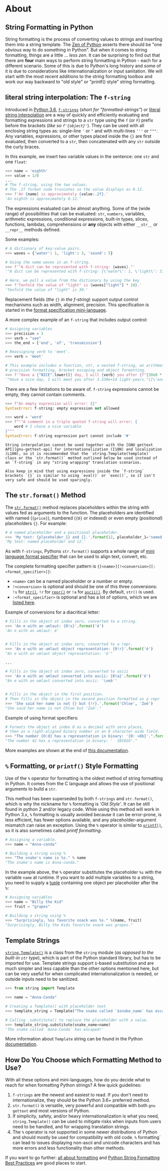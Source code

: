 # About

## String Formatting in Python

String formatting is the process of converting values to strings and inserting them into a string template.
The [Zen of Python][zen-of-python] asserts there should be "one _obvious_ way to do something in Python".
But when it comes to string formatting, things are a little ... _less zen_.
It can be surprising to find out that there are **four** main ways to perform string formatting in Python - each for a different scenario.
Some of this is due to Python's long history and some of it is due to considerations like internationalization or input sanitation.
We will start with the most recent additions to the string formatting toolbox and work our way backward to "old style" or "printf() style" string formatting.

## literal string interpolation: The `f-string`

Introduced in [Python 3.6][pep-0498], [`f-strings`][f-string] (_short for "formatted-strings"_) or [literal string interpolation][string interpolation] are a way of quickly and efficiently evaluating and formatting expressions and strings to a `str` type using the `f` (or `F`) prefix before the brackets (_like so `f'{object}'`_).
They can be used with all enclosing string types as: single-line `'` or `"` and with multi-lines `'''` or `"""`.
Any variables, expressions, or other types placed inside the `{}` are first evaluated, then converted to a `str`, then concatenated with any `str` outside the curly braces.

In this example, we insert two variable values in the sentence: one `str` and one `float`:

```python
>>> name = 'eighth'
>>> value = 1/8
...
# The f-string, using the two values.
# The .2f format code truncates so the value displays as 0.12.
>>> f'An {name} is approximately {value:.2f}.'
'An eighth is approximately 0.12.'
```

The expressions evaluated can be almost anything.
Some of the (wide range) of possibilities that can be evaluated: `str`, `numbers`, variables, arithmetic expressions, conditional expressions, built-in types, slices, functions, lambdas, comprehensions or **any** objects with either `__str__` or `__repr__` methods defined.

Some examples:

```python
# A dictionary of key:value pairs.
>>> waves = {'water': 1, 'light': 3, 'sound': 5}

# Using the name waves in an f-string.
>>> f'"A dict can be represented with f-string: {waves}."'
'"A dict can be represented with f-string: {\'water\': 1, \'light\': 3, \'sound\': 5}."'

# Here, we pull a value from the dictionary by using the key
>>> f'Tenfold the value of "light" is {waves["light"] * 10}.'
'Tenfold the value of "light" is 30.'
```

Replacement fields (_the `{}` in the f-string_) support output control mechanisms such as width, alignment, precision.
This specification is started in the [format specification mini-language][format-mini-language].

A more complex example of an `f-string` that includes output control:

```python
# Assigning variables
>>> precision = 3
>>> verb = "see"
>>> the_end = ['end', 'of', 'transmission']

# Reassigning verb to 'meet'.
>>> verb = 'meet'

# This example includes a function, str, a nested f-string, an arithmetic expression, 
# precision formatting, bracket escaping and object formatting.
>>> f'"Have a {"NICE".lower()} day, I will {verb} you after {f"{30e8 * 111_000:6.{precision}e}"} light-years."{{{the_end}}}'
'"Have a nice day, I will meet you after 3.330e+14 light-years."{[\'end\', \'of\', \'transmission\']}'
```

There are a few limitations to be aware of.
`f-string` expressions cannot be empty, they cannot contain comments.

```python
>>> f"An empty expression will error: {}"
SyntaxError: f-string: empty expression not allowed

>>> word = 'word'
>>> f"""A comment in a triple quoted f-string will error: {
    word # I chose a nice variable
}"""
SyntaxError: f-string expression part cannot include '#'
```

~~~~exercism/caution
String interpolation cannot be used together with the [GNU gettext API][gnu-gettext-api] for internationalization (I18N) and localization (L10N), so it is recommended that the `string.Template(template)` class or the `str.format()` method outlined below be used instead of an `f-string` in any "string wrapping" translation scenarios.

Also keep in mind that using expressions inside the `f-string` brackets `{}` is similar to using `eval()` or `exec()`, so it isn't very safe and should be used sparingly.
~~~~


## The `str.format()` Method

The [`str.format()`][str-format] method replaces placeholders within the string with values fed as arguments to the function.
The placeholders are identified with named (`{price}`), numbered (`{0}` or indexed) or even empty (_positional_) placeholders `{}`.
For example:

```python
# A named placeholder and a positional placeholder.
>>> 'My text: {placeholder_1} and {}.'.format(12, placeholder_1='named placeholder')
'My text: named placeholder and 12.'
```

As with `f-strings`, Pythons `str.format()` supports a whole range of [mini language format specifier][format-mini-language] that can be used to align text, convert, etc.

The complete formatting specifier pattern is `{[<name>][!<conversion>][:<format_specifier>]}`:

- `<name>` can be a named placeholder or a number or empty.
- `!<conversion>` is optional and should be one of this three conversions: `!s` for [`str()`][str-conversion], `!r` for [`repr()`][repr-conversion] or `!a` for [`ascii()`][ascii-conversion].
By default, `str()` is used.
- `:<format_specifier>` is optional and has a lot of options, which we are [listed here][format-specifiers].

Example of conversions for a diacritical letter:

```python
# Fills in the object at index zero, converted to a string.
>>> 'An e with an umlaut: {0!s}'.format('ë')
'An e with an umlaut: ë'


# Fills in the object at index zero, converted to a repr.
>>> 'An e with an umlaut object representation: {0!r}'.format('ë')
"An e with an umlaut object representation: 'ë'"

...

# Fills in the object at index zero, converted to ascii
>>> 'An e with an umlaut converted into ascii: {0!a}'.format('ë')
"An e with an umlaut converted into ascii: '\xeb'"


# Fills in the object in the first position.
# Then fills in the object in the second position formatted as a repr
>>> 'She said her name is not {} but {!r}.'.format('Chloe', 'Zoë')
"She said her name is not Chloe but 'Zoë'."
```

Example of using format specifiers:

```python
# Formats the object at index 0 as a decimal with zero places, 
# then as a right-aligned binary number in an 8 character wide field.
>>> "The number {0:d} has a representation in binary: '{0: >8b}'.".format(42)
"The number 42 has a representation in binary: '  101010'."
```

More examples are shown at the end of [this documentation][summary-string-format].

## `%` Formatting, or `printf()` Style Formatting

Use of the `%` operator for formatting is the oldest method of string formatting in Python.
It comes from the C language and allows the use of positional arguments to build a `str`.

This method has been superseded by both `f-strings` and `str.format()`, which is why the nickname for `%` formatting is _'Old Style'_.
It can be still found in python 2 and/or legacy code.
While using this method will work in Python 3.x, `%` formatting is usually avoided because it can be error-prone, is less efficient, has fewer options available, and any placeholder-argument mismatch can raise an exception.
Using the `%` operator is similar to [`printf()`][printf-style-docs], so it is also sometimes called _printf formatting_.

```python
# Assigning a variable.
>>> name = "Anna-conda"

# Building a string using %
>>> "The snake's name is %s." % name
"The snake's name is Anna-conda."
```

In the example above, the `%` operator substitutes the placeholder `%s` with the variable `name` at runtime.
If you want to add multiple variables to a string, you need to supply a [tuple][tuples] containing one object per placeholder after the `%`:

```python
# Assigning variables
>>> name = "Billy the Kid"
>>> fruit = "grapes"

# Building a string using %
>>> "Surprisingly, %ss favorite snack was %s." %(name, fruit)
"Surprisingly, Billy the Kids favorite snack was grapes."
```

## Template Strings

[`string.Template()`][string.Template()] is a class from the `string` module (_as opposed to the built-in `str` type_), which is part of the Python standard library, but has to be imported for use.
Template strings support `$`-based substitution and are much simpler and less capable than the other options mentioned here, but can be very useful for when complicated internationalization is needed, or outside inputs need to be sanitized.

```python
>>> from string import Template

>>> name = "Anna-Conda"

# Creating a Template() with placeholder text
>>> template_string = Template("The snake called `$snake_name` has escaped!")

# Calling .substitute() to replace the placeholder with a value.
>>> template_string.substitute(snake_name=name)
'The snake called `Anna-Conda` has escaped!'
```

More information about `Template` string can be found in the Python [documentation][template-string].

## How Do You Choose which Formatting Method to Use?

With all these options and mini-languages, how do you decide what to reach for when formatting Python strings?
A few quick guidelines:

1. `f-strings` are the newest and easiest to read.
If you don't need to internationalize, they should be the Python 3.6+ preferred method.
2. `str.format()` is versatile, very powerful and compatible with both `gnu gettext` and most versions of Python.
3. If simplicity, safety, and/or heavy internationalization is what you need, `string.Template()` can be used to mitigate risks when inputs from users need to be handled, and for wrapping translation strings.
4. The `%` operator is not supported in some newer distributions of Python and should mostly be used for compatibility with old code.
`%` formatting` can lead to issues displaying non-ascii and unicode characters and has more errors and less functionality than other methods.

If you want to go further: [all about formatting][all-about-formatting] and [Python String Formatting Best Practices][formatting best practices] are good places to start.

[all-about-formatting]: https://realpython.com/python-formatted-output
[ascii-conversion]: https://www.w3resource.com/python/built-in-function/ascii.php
[f-string]: https://docs.python.org/3/reference/lexical_analysis.html#f-strings
[format-mini-language]: https://docs.python.org/3/library/string.html#format-specification-mini-language
[format-specifiers]: https://www.python.org/dev/peps/pep-3101/#standard-format-specifiers
[formatting best practices]: https://realpython.com/python-string-formatting/
[pep-0498]: https://peps.python.org/pep-0498
[printf-style-docs]: https://docs.python.org/3/library/stdtypes.html#printf-style-string-formatting
[repr-conversion]: https://www.w3resource.com/python/built-in-function/repr.php
[str-conversion]: https://www.w3resource.com/python/built-in-function/str.php
[str-format]: https://realpython.com/python-string-formatting/#2-new-style-string-formatting-strformat
[string interpolation]: https://en.wikipedia.org/wiki/String_interpolation
[string.Template()]: https://docs.python.org/3/library/string.html#template-strings
[summary-string-format]: https://www.w3schools.com/python/ref_string_format.asp
[template-string]: https://docs.python.org/3/library/string.html#template-strings
[tuples]: https://www.w3schools.com/python/python_tuples.asp
[zen-of-python]: https://www.python.org/dev/peps/pep-0020/
